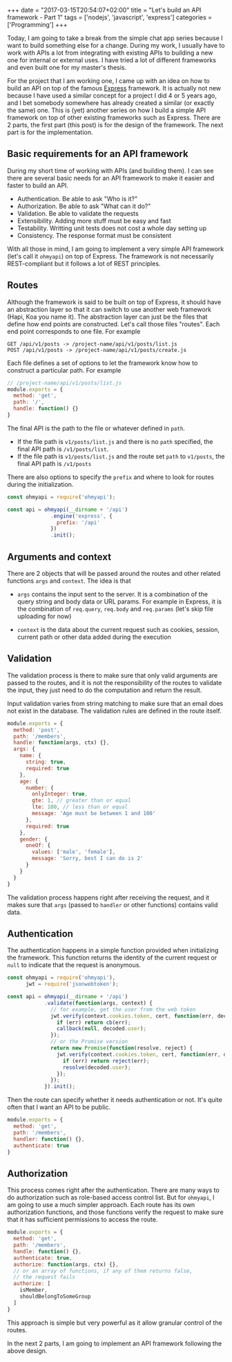 +++
date = "2017-03-15T20:54:07+02:00"
title = "Let's build an API framework - Part 1"
tags = ['nodejs', 'javascript', 'express']
categories = ['Programming']
+++

Today, I am going to take a break from the simple chat app series because I want to build something else for a change. During my work, I usually have to work with APIs a lot from integrating with existing APIs to building a new one for internal or external uses. I have tried a lot of different frameworks and even built one for my master's thesis.

<!--more-->

For the project that I am working one, I came up with an idea on how to build an API on top of the famous [Express](https://expressjs.com/) framework. It is actually not new because I have used a similar concept for a project I did 4 or 5 years ago, and I bet somebody somewhere has already created a similar (or exactly the same) one. This is (yet) another series on how I build a simple API framework on top of other existing frameworks such as Express. There are 2 parts, the first part (this post) is for the design of the framework. The next part is for the implementation.

## Basic requirements for an API framework
During my short time of working with APIs (and building them). I can see there are several basic needs for an API framework to make it easier and faster to build an API.

- Authentication. Be able to ask "Who is it?"
- Authorization. Be able to ask "What can it do?"
- Validation. Be able to validate the requests
- Extensibility. Adding more stuff must be easy and fast
- Testability. Writting unit tests does not cost a whole day setting up
- Consistency. The response format must be consistent

With all those in mind, I am going to implement a very simple API framework (let's call it `ohmyapi`) on top of Express. The framework is not necessarily REST-compliant but it follows a lot of REST principles.

## Routes
Although the framework is said to be built on top of Express, it should have an abstraction layer so that it can switch to use another web framework (Hapi, Koa you name it). The abstraction layer can just be the files that define how end points are constructed. Let's call those files "routes". Each end point corresponds to one file. For example

```
GET /api/v1/posts -> /project-name/api/v1/posts/list.js
POST /api/v1/posts -> /project-name/api/v1/posts/create.js
```

Each file defines a set of options to let the framework know how to construct a particular path. For example

```javascript
// /project-name/api/v1/posts/list.js
module.exports = {
  method: 'get',
  path: '/',
  handle: function() {}
}
```

The final API is the path to the file or whatever defined in `path`.

- If the file path is `v1/posts/list.js` and there is no `path` specified, the final API path is `/v1/posts/list`.
- If the file path is `v1/posts/list.js` and the route set `path` to `v1/posts`, the final API path is `/v1/posts`

There are also options to specify the `prefix` and where to look for routes during the initialization.

```javascript
const ohmyapi = require('ohmyapi');

const api = ohmyapi(__dirname + '/api')
              .engine('express', {
                prefix: '/api'
              })
              .init();
```

## Arguments and context
There are 2 objects that will be passed around the routes and other related functions `args` and `context`. The idea is that

- `args` contains the input sent to the server. It is a combination of the query string and body data or URL params. For example in Express, it is the combination of `req.query`, `req.body` and `req.params` (let's skip file uploading for now)

- `context` is the data about the current request such as cookies, session, current path or other data added during the execution

## Validation
The validation process is there to make sure that only valid arguments are passed to the routes, and it is not the responsibility of the routes to validate the input, they just need to do the computation and return the result.

Input validation varies from string matching to make sure that an email does not exist in the database. The validation rules are defined in the route itself.

```javascript
module.exports = {
  method: 'post',
  path: '/members',
  handle: function(args, ctx) {},
  args: {
    name: {
      string: true,
      required: true
    },
    age: {
      number: {
        onlyInteger: true,
        gte: 1, // greater than or equal
        lte: 100, // less than or equal
        message: 'Age must be between 1 and 100'
      },
      required: true
    },
    gender: {
      oneOf: {
        values: ['male', 'female'],
        message: 'Sorry, best I can do is 2'
      }
    }
  }
}
```

The validation process happens right after receiving the request, and it makes sure that `args` (passed to `handler` or other functions) contains valid data.

## Authentication
The authentication happens in a simple function provided when initializing the framework. This function returns the identity of the current request or `null` to indicate that the request is anonymous.

```javascript
const ohmyapi = require('ohmyapi'),
      jwt = require('jsonwebtoken');

const api = ohmyapi(__dirname + '/api')
            .validate(function(args, context) {
              // for example, get the user from the web token
              jwt.verify(context.cookies.token, cert, function(err, decoded) {
                if (err) return cb(err);
                callback(null, decoded.user);
              });
              // or the Promise version
              return new Promise(function(resolve, reject) {
                jwt.verify(context.cookies.token, cert, function(err, decoded) {
                  if (err) return reject(err);
                  resolve(decoded.user);
                });
              });
            }).init();
```

Then the route can specify whether it needs authentication or not. It's quite often that I want an API to be public.

```javascript
module.exports = {
  method: 'get',
  path: '/members',
  handler: function() {},
  authenticate: true
}
```

## Authorization
This process comes right after the authentication. There are many ways to do authorization such as role-based access control list. But for `ohmyapi`, I am going to use a much simpler approach. Each route has its own authorization functions, and those functions verify the request to make sure that it has sufficient permissions to access the route.

```javascript
module.exports = {
  method: 'get',
  path: '/members',
  handle: function() {},
  authenticate: true,
  authorize: function(args, ctx) {},
  // or an array of functions, if any of them returns false,
  // the request fails
  authorize: [
    isMember,
    shouldBelongToSomeGroup
  ]
}
```

This approach is simple but very powerful as it allow granular control of the routes.

In the next 2 parts, I am going to implement an API framework following the above design.

